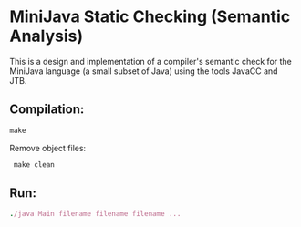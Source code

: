 # MiniJava Static Checking (Semantic Analysis)
This is a design and implementation of  a compiler's semantic check for the MiniJava language (a small subset of Java) using the tools JavaCC and JTB.

 ##  Compilation: 
  ``` Ruby
  make
```
Remove object files: 
 ``` Ruby
  make clean
```
 ##  Run:
  ``` Ruby
./java Main filename filename filename ...
